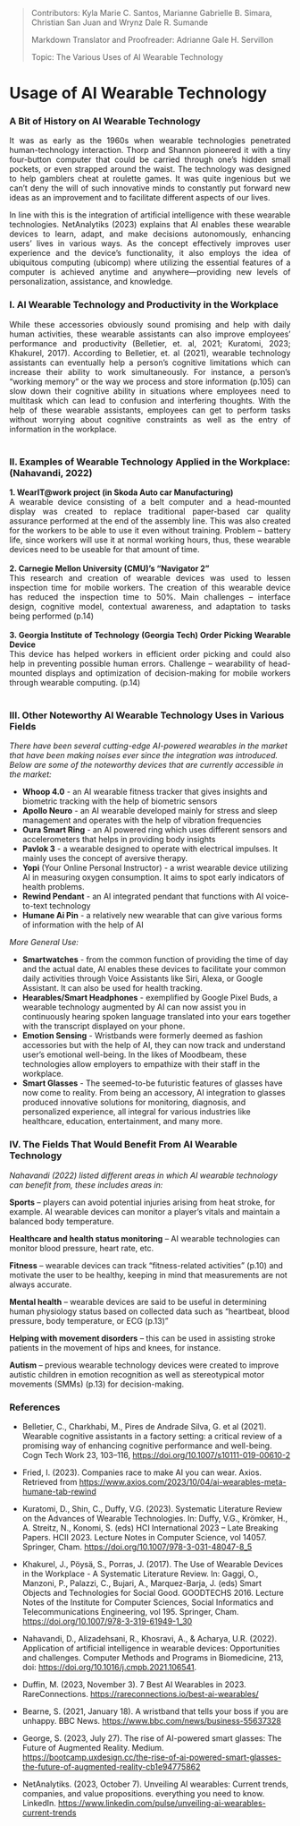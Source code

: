 >Contributors: Kyla Marie C. Santos, Marianne Gabrielle B. Simara, Christian San Juan and Wrynz Dale R. Sumande
>
>Markdown Translator and Proofreader: Adrianne Gale H. Servillon
>
>Topic: The Various Uses of AI Wearable Technology 

# Usage of AI Wearable Technology

### A Bit of History on AI Wearable Technology

<p align="Justify">It was as early as the 1960s when wearable technologies penetrated human-technology interaction. Thorp and Shannon pioneered it with a tiny four-button computer that could be carried through one’s hidden small pockets, or even strapped around the waist. The technology was designed to help gamblers cheat at roulette games. It was quite ingenious but we can’t deny the will of such innovative minds to constantly put forward new ideas as an improvement and to facilitate different aspects of our lives.</p>

<p align="Justify">In line with this is the integration of artificial intelligence with these wearable technologies. NetAnalytiks (2023) explains that AI enables these wearable devices to learn, adapt, and make decisions autonomously, enhancing users’ lives in various ways. As the concept effectively improves user experience and the device’s functionality, it also employs the idea of ubiquitous computing (ubicomp) where utilizing the essential features of a computer is achieved anytime and anywhere—providing new levels of personalization, assistance, and knowledge. </p>

### I. AI Wearable Technology and Productivity in the Workplace <br>
<p align="Justify">While these accessories obviously sound promising and help with daily human activities, these wearable assistants can also improve employees’ performance and productivity (Belletier, et. al, 2021; Kuratomi, 2023;
Khakurel, 2017). According to Belletier, et. al (2021), wearable technology assistants can eventually help a person’s cognitive limitations which can increase their ability to work simultaneously. For instance, a person’s “working memory” or the way we process and store information (p.105) can slow down their cognitive ability in situations where employees need to multitask which can lead to confusion and interfering thoughts. With the help of these wearable assistants, employees can get to perform tasks without worrying about cognitive constraints as well as the entry of information in the workplace. <br>
<br>
</p>

### II. Examples of Wearable Technology Applied in the Workplace: (Nahavandi, 2022)
<p align="Justify">
    <b>1. WearIT@work project (in Skoda Auto car Manufacturing)</b><br>
        A wearable device consisting of a belt computer and a head-mounted display was created to replace traditional paper-based car quality assurance performed at the end of the assembly line. This was also created for the workers to be able to use it even without training.
        Problem – battery life, since workers will use it at normal working hours, thus, these wearable devices need to be useable for that amount of time.
<br><br>
    <b>2. Carnegie Mellon University (CMU)’s “Navigator 2”</b><br>
        This research and creation of wearable devices was used to lessen inspection time for mobile workers. 
        The creation of this wearable device has reduced the inspection time to 50%.
        Main challenges – interface design, cognitive model, contextual awareness, and adaptation to tasks being performed (p.14)
<br><br>
    <b>3. Georgia Institute of Technology (Georgia Tech) Order Picking Wearable Device </b><br>
        This device has helped workers in efficient order picking and could also help in preventing possible human errors.
        Challenge – wearability of head-mounted displays and optimization of decision-making for mobile workers through wearable computing. (p.14)
<br><br>
</p>

### III. Other Noteworthy AI Wearable Technology Uses in Various Fields
*There have been several cutting-edge AI-powered wearables in the market that have been making noises ever since the integration was introduced. Below are some of the noteworthy devices that are currently accessible in the market:*

- **Whoop 4.0** -  an AI wearable fitness tracker that gives insights and biometric tracking with the help of biometric sensors
- **Apollo Neuro** - an AI wearable developed mainly for stress and sleep management and operates with the help of vibration frequencies
- **Oura Smart Ring** - an AI powered ring which uses different sensors and accelerometers that helps in providing body insights
- **Pavlok 3** - a wearable designed to operate with electrical impulses. It mainly uses the concept of aversive therapy.
- **Yopi** (Your Online Personal Instructor) -  a wrist wearable device utilizing AI in measuring oxygen consumption. It aims to spot early indicators of health problems.
- **Rewind Pendant** - an AI integrated pendant that functions with AI voice-to-text technology
- **Humane Ai Pin** - a relatively new wearable that can give various forms of information with the help of AI

*More General Use:*

- **Smartwatches** - from the common function of providing the time of day and the actual date, AI enables these devices to facilitate your common daily activities through Voice Assistants like Siri, Alexa, or Google Assistant. It can also be used for health tracking.
- **Hearables/Smart Headphones** - exemplified by Google Pixel Buds, a wearable technology augmented by AI can now assist you in continuously hearing spoken language translated into your ears together with the transcript displayed on your phone.
- **Emotion Sensing** - Wristbands were formerly deemed as fashion accessories but with the help of AI, they can now track and understand user’s emotional well-being. In the likes of Moodbeam, these technologies allow employers to empathize with their staff in the workplace.
- **Smart Glasses** - The seemed-to-be futuristic features of glasses have now come to reality. From being an accessory, AI integration to glasses produced innovative solutions for monitoring, diagnosis, and personalized experience, all integral for various industries like healthcare, education, entertainment, and many more.
    
### IV. The Fields That Would Benefit From AI Wearable Technology 

*Nahavandi (2022) listed different areas in which AI wearable technology can benefit from, these includes areas in:*

  **Sports** – players can avoid potential injuries arising from heat stroke, for example. AI wearable devices can monitor a player’s vitals and maintain a balanced body temperature.
  
  **Healthcare and health status monitoring** – AI wearable technologies can monitor blood pressure, heart rate, etc.
  
  **Fitness** – wearable devices can track “fitness-related activities” (p.10) and motivate the user to be healthy, keeping in mind that measurements are not always accurate.
  
  **Mental health** – wearable devices are said to be useful in determining human physiology status based on collected data such as “heartbeat, blood pressure, body temperature, or ECG (p.13)”
  
  **Helping with movement disorders** – this can be used in assisting stroke patients in the movement of hips and knees, for instance.
  
  **Autism** – previous wearable technology devices were created to improve autistic children in emotion recognition as well as stereotypical motor movements (SMMs) (p.13) for decision-making.

</p>

### References

- Belletier, C., Charkhabi, M., Pires de Andrade Silva, G. et al (2021). Wearable cognitive assistants in a factory setting: a critical review of a promising way of enhancing cognitive performance and well-being. Cogn Tech Work 23, 103–116, https://doi.org/10.1007/s10111-019-00610-2 

- Fried, I. (2023). Companies race to make AI you can wear. Axios. Retrieved from https://www.axios.com/2023/10/04/ai-wearables-meta-humane-tab-rewind

- Kuratomi, D., Shin, C., Duffy, V.G. (2023). Systematic Literature Review on the Advances of Wearable Technologies. In: Duffy, V.G., Krömker, H., A. Streitz, N., Konomi, S. (eds) HCI International 2023 – Late Breaking Papers. HCII 2023. Lecture Notes in Computer Science, vol 14057. Springer, Cham. https://doi.org/10.1007/978-3-031-48047-8_5 

- Khakurel, J., Pöysä, S., Porras, J. (2017). The Use of Wearable Devices in the Workplace - A Systematic Literature Review. In: Gaggi, O., Manzoni, P., Palazzi, C., Bujari, A., Marquez-Barja, J. (eds) Smart Objects and Technologies for Social Good. GOODTECHS 2016. Lecture Notes of the Institute for Computer Sciences, Social Informatics and Telecommunications Engineering, vol 195. Springer, Cham. https://doi.org/10.1007/978-3-319-61949-1_30

- Nahavandi, D., Alizadehsani, R., Khosravi, A., & Acharya, U.R. (2022). Application of artificial intelligence in wearable devices: Opportunities and challenges. Computer Methods and Programs in Biomedicine,  213, doi: https://doi.org/10.1016/j.cmpb.2021.106541.

- Duffin, M. (2023, November 3). 7 Best AI Wearables in 2023. RareConnections. https://rareconnections.io/best-ai-wearables/

- Bearne, S. (2021, January 18). A wristband that tells your boss if you are unhappy. BBC News. https://www.bbc.com/news/business-55637328
  
- George, S. (2023, July 27). The rise of AI-powered smart glasses: The Future of Augmented Reality. Medium. https://bootcamp.uxdesign.cc/the-rise-of-ai-powered-smart-glasses-the-future-of-augmented-reality-cb1e94775862
  
- NetAnalytiks. (2023, October 7). Unveiling AI wearables: Current trends, companies, and value propositions. everything you need to know. LinkedIn. https://www.linkedin.com/pulse/unveiling-ai-wearables-current-trends
